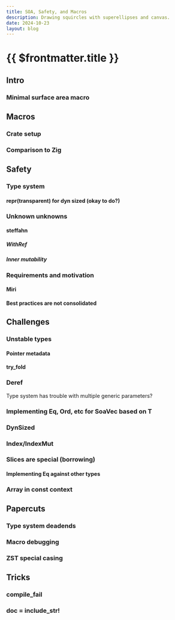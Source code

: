 ```yaml
---
title: SOA, Safety, and Macros
description: Drawing squircles with superellipses and canvas.
date: 2024-10-23
layout: blog
---
```


# {{ $frontmatter.title }}

## Intro

### Minimal surface area macro

## Macros

### Crate setup

### Comparison to Zig

## Safety

### Type system

#### repr(transparent) for dyn sized (okay to do?)

### Unknown unknowns

#### steffahn

##### WithRef

##### Inner mutability

### Requirements and motivation

#### Miri

#### Best practices are not consolidated

## Challenges

### Unstable types

#### Pointer metadata

#### try_fold

### Deref

Type system has trouble with multiple generic parameters?

### Implementing Eq, Ord, etc for SoaVec based on T

### DynSized

### Index/IndexMut

### Slices are special (borrowing)

#### Implementing Eq against other types

### Array in const context

## Papercuts

### Type system deadends

### Macro debugging

### ZST special casing

## Tricks

### compile_fail

### doc = include_str!
